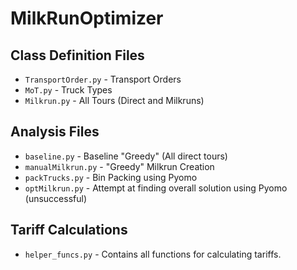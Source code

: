 # MilkRunOptimizer

Class Definition Files
------------------------
- `TransportOrder.py` - Transport Orders
- `MoT.py` - Truck Types
- `Milkrun.py` - All Tours (Direct and Milkruns)

Analysis Files
-------------------
- `baseline.py` - Baseline "Greedy" (All direct tours)
- `manualMilkrun.py` - "Greedy" Milkrun Creation
- `packTrucks.py` - Bin Packing using Pyomo
- `optMilkrun.py` - Attempt at finding overall solution using Pyomo (unsuccessful)

Tariff Calculations 
--------------------
- `helper_funcs.py` - Contains all functions for calculating tariffs.
